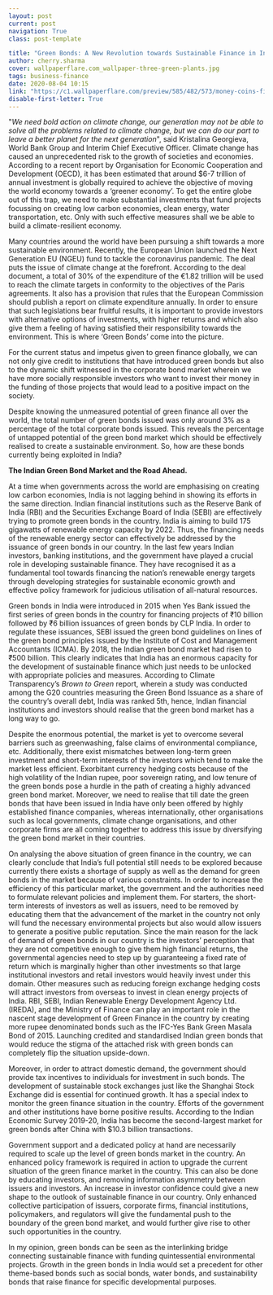 ```yaml
---
layout: post
current: post
navigation: True
class: post-template

title: "Green Bonds: A New Revolution towards Sustainable Finance in India?"
author: cherry.sharma
cover: wallpaperflare.com_wallpaper-three-green-plants.jpg
tags: business-finance
date: 2020-08-04 10:15
link: "https://c1.wallpaperflare.com/preview/585/482/573/money-coins-finance-currency.jpg"
disable-first-letter: True
---
```

"*We need bold action on climate change, our generation may not be able to solve all the problems related to climate change, but we can do our part to leave a better planet for the next generation*", said Kristalina Georgieva, World Bank Group and Interim Chief Executive Officer. Climate change has caused an unprecedented risk to the growth of societies and economies. According to a recent report by Organisation for Economic Cooperation and Development (OECD), it has been estimated that around $6-7 trillion of annual investment is globally required to achieve the objective of moving the world economy towards a ‘greener economy’. To get the entire globe out of this trap, we need to make substantial investments that fund projects focussing on creating low carbon economies, clean energy, water transportation, etc. Only with such effective measures shall we be able to build a climate-resilient economy.

Many countries around the world have been pursuing a shift towards a more sustainable environment. Recently, the European Union launched the Next Generation EU (NGEU) fund to tackle the coronavirus pandemic. The deal puts the issue of climate change at the forefront. According to the deal document, a total of 30% of the expenditure of the €1.82 trillion will be used to reach the climate targets in conformity to the objectives of the Paris agreements. It also has a provision that rules that the European Commission should publish a report on climate expenditure annually. In order to ensure that such legislations bear fruitful results, it is important to provide investors with alternative options of investments, with higher returns and which also give them a feeling of having satisfied their responsibility towards the environment. This is where ‘Green Bonds’ come into the picture.

For the current status and impetus given to green finance globally, we can not only give credit to institutions that have introduced green bonds but also to the dynamic shift witnessed in the corporate bond market wherein we have more socially responsible investors who want to invest their money in the funding of those projects that would lead to a positive impact on the society.

Despite knowing the unmeasured potential of green finance all over the world, the total number of green bonds issued was only around 3% as a percentage of the total corporate bonds issued. This reveals the percentage of untapped potential of the green bond market which should be effectively realised to create a sustainable environment. So, how are these bonds currently being exploited in India?

**The Indian Green Bond Market and the Road Ahead.**

At a time when governments across the world are emphasising on creating low carbon economies, India is not lagging behind in showing its efforts in the same direction. Indian financial institutions such as the Reserve Bank of India (RBI) and the Securities Exchange Board of India (SEBI) are effectively trying to promote green bonds in the country. India is aiming to build 175 gigawatts of renewable energy capacity by 2022. Thus, the financing needs of the renewable energy sector can effectively be addressed by the issuance of green bonds in our country. In the last few years Indian investors, banking institutions, and the government have played a crucial role in developing sustainable finance. They have recognised it as a fundamental tool towards financing the nation’s renewable energy targets through developing strategies for sustainable economic growth and effective policy framework for judicious utilisation of all-natural resources.

Green bonds in India were introduced in 2015 when Yes Bank issued the first series of green bonds in the country for financing projects of ₹10 billion followed by ₹6 billion issuances of green bonds by CLP India. In order to regulate these issuances, SEBI issued the green bond guidelines on lines of the green bond principles issued by the Institute of Cost and Management Accountants (ICMA). By 2018, the Indian green bond market had risen to ₹500 billion. This clearly indicates that India has an enormous capacity for the development of sustainable finance which just needs to be unlocked with appropriate policies and measures. According to Climate Transparency’s *Brown to Green* report, wherein a study was conducted among the G20 countries measuring the Green Bond Issuance as a share of the country’s overall debt, India was ranked 5th, hence, Indian financial institutions and investors should realise that the green bond market has a long way to go.

Despite the enormous potential, the market is yet to overcome several barriers such as greenwashing, false claims of environmental compliance, etc. Additionally, there exist mismatches between long-term green investment and short-term interests of the investors which tend to make the market less efficient. Exorbitant currency hedging costs because of the high volatility of the Indian rupee, poor sovereign rating, and low tenure of the green bonds pose a hurdle in the path of creating a highly advanced green bond market. Moreover, we need to realise that till date the green bonds that have been issued in India have only been offered by highly established finance companies, whereas internationally, other organisations such as local governments, climate change organisations, and other corporate firms are all coming together to address this issue by diversifying the green bond market in their countries.

On analysing the above situation of green finance in the country, we can clearly conclude that India’s full potential still needs to be explored because currently there exists a shortage of supply as well as the demand for green bonds in the market because of various constraints. In order to increase the efficiency of this particular market, the government and the authorities need to formulate relevant policies and implement them. For starters, the short-term interests of investors as well as issuers, need to be removed by educating them that the advancement of the market in the country not only will fund the necessary environmental projects but also would allow issuers to generate a positive public reputation. Since the main reason for the lack of demand of green bonds in our country is the investors’ perception that they are not competitive enough to give them high financial returns, the governmental agencies need to step up by guaranteeing a fixed rate of return which is marginally higher than other investments so that large institutional investors and retail investors would heavily invest under this domain. Other measures such as reducing foreign exchange hedging costs will attract investors from overseas to invest in clean energy projects of India. RBI, SEBI, Indian Renewable Energy Development Agency Ltd. (IREDA), and the Ministry of Finance can play an important role in the nascent stage development of Green Finance in the country by creating more rupee denominated bonds such as the IFC-Yes Bank Green Masala Bond of 2015. Launching credited and standardised Indian green bonds that would reduce the stigma of the attached risk with green bonds can completely flip the situation upside-down.

Moreover, in order to attract domestic demand, the government should provide tax incentives to individuals for investment in such bonds. The development of sustainable stock exchanges just like the Shanghai Stock Exchange did is essential for continued growth. It has a special index to monitor the green finance situation in the country. Efforts of the government and other institutions have borne positive results. According to the Indian Economic Survey 2019-20, India has become the second-largest market for green bonds after China with $10.3 billion transactions.

Government support and a dedicated policy at hand are necessarily required to scale up the level of green bonds market in the country. An enhanced policy framework is required in action to upgrade the current situation of the green finance market in the country. This can also be done by educating investors, and removing information asymmetry between issuers and investors. An increase in investor confidence could give a new shape to the outlook of sustainable finance in our country. Only enhanced collective participation of issuers, corporate firms, financial institutions, policymakers, and regulators will give the fundamental push to the boundary of the green bond market, and would further give rise to other such opportunities in the country.

In my opinion, green bonds can be seen as the interlinking bridge connecting sustainable finance with funding quintessential environmental projects. Growth in the green bonds in India would set a precedent for other theme-based bonds such as social bonds, water bonds, and sustainability bonds that raise finance for specific developmental purposes.
